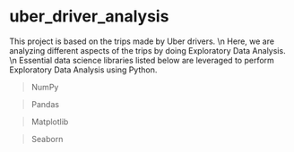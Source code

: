 # uber_driver_analysis
This project is based on the trips made by Uber drivers. \n
Here, we are analyzing different aspects of the trips by doing Exploratory Data Analysis. \n
Essential data science libraries listed below are leveraged to perform Exploratory Data Analysis using Python.

> NumPy

> Pandas

> Matplotlib

> Seaborn
